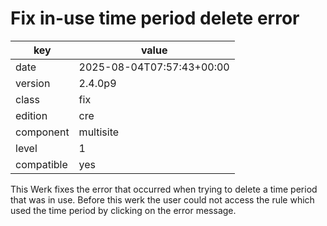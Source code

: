 [//]: # (werk v2)
# Fix in-use time period delete error

key        | value
---------- | ---
date       | 2025-08-04T07:57:43+00:00
version    | 2.4.0p9
class      | fix
edition    | cre
component  | multisite
level      | 1
compatible | yes

This Werk fixes the error that occurred when trying to delete a time period that was in use. Before this werk the user could not access the rule which used the time period by clicking on the error message.

